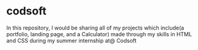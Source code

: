 # codsoft
In this repository, I would be sharing all of my projects which include(a portfolio, landing page, and a Calculator) made through my skills in HTML and CSS during my summer internship at@ Codsoft
